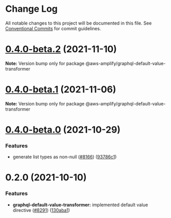 # Change Log

All notable changes to this project will be documented in this file.
See [Conventional Commits](https://conventionalcommits.org) for commit guidelines.

# [0.4.0-beta.2](https://github.com/aws-amplify/amplify-cli/compare/@aws-amplify/graphql-default-value-transformer@0.4.0-beta.1...@aws-amplify/graphql-default-value-transformer@0.4.0-beta.2) (2021-11-10)

**Note:** Version bump only for package @aws-amplify/graphql-default-value-transformer





# [0.4.0-beta.1](https://github.com/aws-amplify/amplify-cli/compare/@aws-amplify/graphql-default-value-transformer@0.4.0-beta.0...@aws-amplify/graphql-default-value-transformer@0.4.0-beta.1) (2021-11-06)

**Note:** Version bump only for package @aws-amplify/graphql-default-value-transformer





# [0.4.0-beta.0](https://github.com/aws-amplify/amplify-cli/compare/@aws-amplify/graphql-default-value-transformer@0.2.0...@aws-amplify/graphql-default-value-transformer@0.4.0-beta.0) (2021-10-29)


### Features

* generate list types as non-null ([#8166](https://github.com/aws-amplify/amplify-cli/issues/8166)) ([93786c1](https://github.com/aws-amplify/amplify-cli/commit/93786c13ef04c72748ca32a1ef7878c0e6b5b129))





# 0.2.0 (2021-10-10)


### Features

* **graphql-default-value-transformer:** implemented default value directive ([#8291](https://github.com/aws-amplify/amplify-cli/issues/8291)) ([130aba1](https://github.com/aws-amplify/amplify-cli/commit/130aba1dda122b3289270d1a711da6e0326ecf90))
